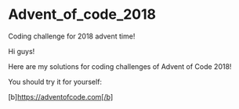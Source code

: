 # Advent_of_code_2018
Coding challenge for 2018 advent time!

Hi guys!

Here are my solutions for coding challenges of Advent of Code 2018!

You should try it for yourself:

[b]https://adventofcode.com[/b]

